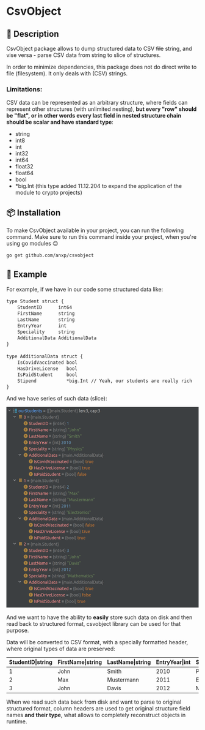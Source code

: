 # CsvObject
## 📖 Description
CsvObject package allows to dump structured data to CSV ~~file~~ string, 
and vise versa - parse CSV data from string to slice of structures.

In order to minimize dependencies, this package does not do direct write to file (filesystem). 
It only deals with (CSV) strings.

### Limitations:
CSV data can be represented as an arbitrary structure, 
where fields can represent other structures (with unlimited nesting), 
**but every "row" should be "flat", or in other words every last field in nested structure 
chain should be scalar and have standard type**: 
- string
- int8
- int
- int32
- int64
- float32
- float64
- bool
- *big.Int (this type added 11.12.204 to expand the application of the module to crypto projects)

## 📦 Installation
To make CsvObject available in your project, you can run the following command.
Make sure to run this command inside your project, when you're using go modules 😉

```sh 
go get github.com/anxp/csvobject
```

## 👀 Example
For example, if we have in our code some structured data like:

```
type Student struct {
    StudentID      int64
    FirstName      string
    LastName       string
    EntryYear      int
    Speciality     string
    AdditionalData AdditionalData
}

type AdditionalData struct {
    IsCovidVaccinated bool
    HasDriveLicense   bool
    IsPaidStudent     bool
    Stipend           *big.Int // Yeah, our students are really rich
}
```

And we have series of such data (slice):

![CSV data parsed to structure](screenshot.png?raw=true "Title")

And we want to have the ability to **easily** store such data on disk and then read back to structured format, csvobject library can be used for that purpose.

Data will be converted to CSV format, with a specially formatted header, where original types of data are preserved:

| StudentID&#124;string | FirstName&#124;string | LastName&#124;string | EntryYear&#124;int | Speciality&#124;string | AdditionalData.IsCovidVaccinated&#124;bool | AdditionalData.HasDriveLicense&#124;bool | AdditionalData.IsPaidStudent&#124;bool | AdditionalData.Stipend&#124;*big.Int |
|-----------------------|-----------------------|----------------------|--------------------|------------------------|--------------------------------------------|------------------------------------------|----------------------------------------|--------------------------------------|
| 1                     | John                  | Smith                | 2010               | Physics                | true                                       | true                                     | false                                  | 1000000000000000000                  |
| 2                     | Max                   | Mustermann           | 2011               | Electronics            | false                                      | true                                     | true                                   | 2000000000000000000                  |
| 3                     | John                  | Davis                | 2012               | Mathematics            | true                                       | false                                    | true                                   | 3000000000000000000                  |

When we read such data back from disk and want to parse to original structured format, column headers are used to get original structure field names **and their type**,
what allows to completely reconstruct objects in runtime.
